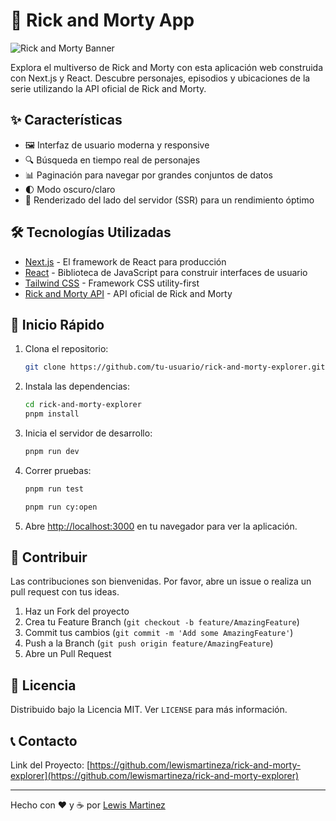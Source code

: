 # 🚀 Rick and Morty App

![Rick and Morty Banner](https://m.media-amazon.com/images/M/MV5BZGQyZjk2MzMtMTcyNC00NGU3LTlmNjItNDExMWM4ZDFhYmQ2XkEyXkFqcGc@._V1_FMjpg_UX1000_.jpg)

Explora el multiverso de Rick and Morty con esta aplicación web construida con Next.js y React. Descubre personajes, episodios y ubicaciones de la serie utilizando la API oficial de Rick and Morty.

## ✨ Características

- 🖼️ Interfaz de usuario moderna y responsive
- 🔍 Búsqueda en tiempo real de personajes
- 📊 Paginación para navegar por grandes conjuntos de datos
- 🌓 Modo oscuro/claro
- 🚀 Renderizado del lado del servidor (SSR) para un rendimiento óptimo

## 🛠️ Tecnologías Utilizadas

- [Next.js](https://nextjs.org/) - El framework de React para producción
- [React](https://reactjs.org/) - Biblioteca de JavaScript para construir interfaces de usuario
- [Tailwind CSS](https://tailwindcss.com/) - Framework CSS utility-first
- [Rick and Morty API](https://rickandmortyapi.com/) - API oficial de Rick and Morty

## 🚀 Inicio Rápido

1. Clona el repositorio:
   ```bash
   git clone https://github.com/tu-usuario/rick-and-morty-explorer.git
   ```

2. Instala las dependencias:
   ```bash
   cd rick-and-morty-explorer
   pnpm install
   ```

3. Inicia el servidor de desarrollo:
   ```bash
   pnpm run dev
   ```

3. Correr pruebas:
   ```bash
   pnpm run test 
   ```
   
   ```bash
   pnpm run cy:open
   ```

5. Abre [http://localhost:3000](http://localhost:3000) en tu navegador para ver la aplicación.

## 🤝 Contribuir

Las contribuciones son bienvenidas. Por favor, abre un issue o realiza un pull request con tus ideas.

1. Haz un Fork del proyecto
2. Crea tu Feature Branch (`git checkout -b feature/AmazingFeature`)
3. Commit tus cambios (`git commit -m 'Add some AmazingFeature'`)
4. Push a la Branch (`git push origin feature/AmazingFeature`)
5. Abre un Pull Request

## 📄 Licencia

Distribuido bajo la Licencia MIT. Ver `LICENSE` para más información.

## 📞 Contacto

Link del Proyecto: [https://github.com/lewismartineza/rick-and-morty-explorer](https://github.com/lewismartineza/rick-and-morty-explorer)

---

Hecho con ❤️ y ☕ por [Lewis Martinez](https://github.com/lewismartineza)